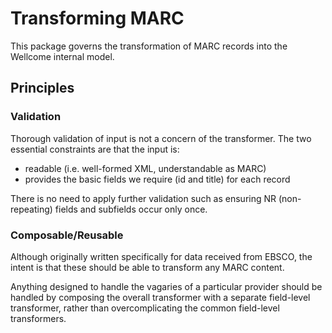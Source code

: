# Transforming MARC

This package governs the transformation of MARC records
into the Wellcome internal model.

## Principles

### Validation

Thorough validation of input is not a concern of the transformer.
The two essential constraints are that the input is:

* readable (i.e. well-formed XML, understandable as MARC)
* provides the basic fields we require (id and title) for each record

There is no need to apply further validation such as ensuring
NR (non-repeating) fields and subfields occur only once.

### Composable/Reusable

Although originally written specifically for data received from EBSCO,
the intent is that these should be able to transform any MARC content.

Anything designed to handle the vagaries of a particular provider should
be handled by composing the overall transformer with a separate field-level
transformer, rather than overcomplicating the common field-level transformers.